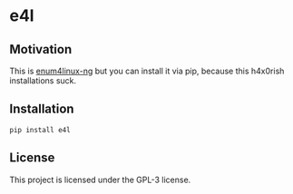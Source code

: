 # e4l

## Motivation

This is [enum4linux-ng]() but you can install it via pip, because this h4x0rish installations suck.

## Installation

```
pip install e4l
```

## License

This project is licensed under the GPL-3 license.
